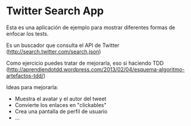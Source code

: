 Twitter Search App
==================

Esta es una aplicación de ejemplo para mostrar diferentes formas de enfocar los tests.

Es un buscador que consulta el API de Twitter (http://search.twitter.com/search.json)

Como ejercicio puedes tratar de mejorarla, eso si haciendo TDD (http://aprendiendotdd.wordpress.com/2013/02/04/esquema-algoritmo-artefactos-tdd/)

Ideas para mejorarla:

- Muestra el avatar y el autor del tweet
- Convierte los enlaces en "clickables"
- Crea una pantalla de perfil de usuario
- ...